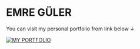 # EMRE GÜLER
You can visit my personal portfolio from link below &#8595;
<br>

[![MY PORTFOLIO](https://img.shields.io/badge/-MY%20PORTFOLIO-orange)](https://sevro49.github.io/My-Portfolio/public/index.html)

